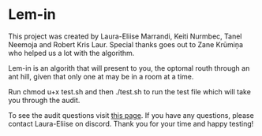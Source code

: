 # Lem-in

This project was created by Laura-Eliise Marrandi, Keiti Nurmbec, Tanel Neemoja and Robert Kris Laur. Special thanks goes out to Zane Krūmiņa who helped us a lot with the algorithm. 

Lem-in is an algorith that will present to you, the optomal routh through an ant hill, given that only one at may be in a room at a time. 

Run chmod u+x test.sh and then ./test.sh to run the test file which will take you through the audit.

To see the audit questions visit [this page](https://git.ytrack.learn.ynov.com/root/public/src/commit/13642319518d7a2ab7a4c99213539a93d125161e/subjects/lem-in/audit). If you have any questions, please contact Laura-Eliise on discord. Thank you for your time and happy testing!